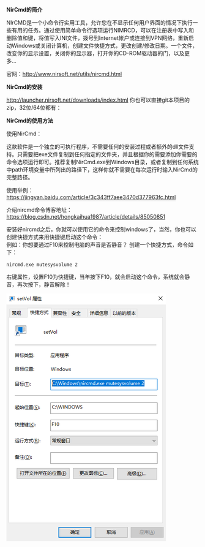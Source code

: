 **NirCmd的简介**

NIrCMD是一个小命令行实用工具，允许您在不显示任何用户界面的情况下执行一些有用的任务。通过使用简单命令行选项运行NIMRCD，可以在注册表中写入和删除值和键，将值写入INI文件，拨号到Internet帐户或连接到VPN网络，重新启动Windows或关闭计算机，创建文件快捷方式，更改创建/修改日期。一个文件，改变你的显示设置，关闭你的显示器，打开你的CD-ROM驱动器的门，以及更多…

官网：http://www.nirsoft.net/utils/nircmd.html

**NirCmd的安装**

http://launcher.nirsoft.net/downloads/index.html 
你也可以直接git本项目的zip，32位/64位都有：  

**NirCmd的使用方法**

使用NirCmd：

这款软件是一个独立的可执行程序，不需要任何的安装过程或者额外的dll文件支持。只需要把exe文件复制到任何指定的文件夹，并且根据你的需要添加你需要的命令选项运行即可。推荐复制NirCmd.exe到Windows目录，或者复制到任何系统中path环境变量中所列出的路径下，这样你就不需要在每次运行时输入NirCmd的完整路径。

使用举例：https://jingyan.baidu.com/article/3c343ff7aee3470d377963fc.html

介绍nircmd命令博客地址： https://blog.csdn.net/hongkaihua1987/article/details/85050851


安装好nircmd之后，你就可以使用它的命令来控制windows了，当然，你也可以创建快捷方式来用快捷键启动这个命令：  
例如：你想要通过F10来控制电脑的声音是否静音？
创建一个快捷方式，命令如下：  
```
nircmd.exe mutesysvolume 2
```

右键属性，设置F10为快捷键，当年按下F10，就会启动这个命令，系统就会静音，再次按下，静音解除！

![cmd-markdown-logo](https://github.com/lianchua/windows-shortcuts/blob/main/images/demo.png)
